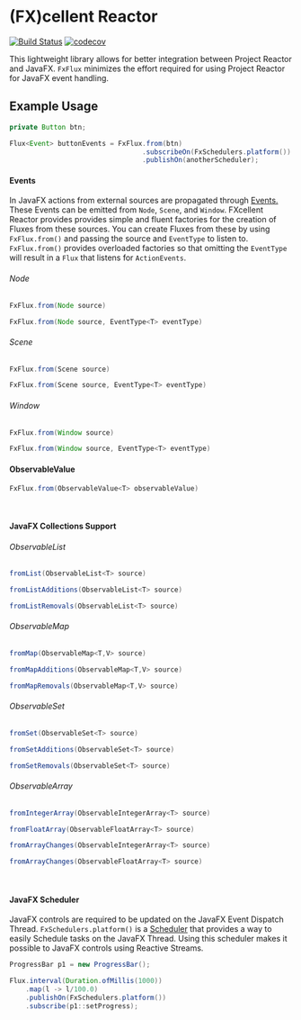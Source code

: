 # (FX)cellent Reactor
[![Build Status](https://travis-ci.org/shadskii/FXcellent-Reactor.svg?branch=master)](https://travis-ci.org/shadskii/FXcellent-Reactor)
[![codecov](https://codecov.io/gh/shadskii/FXcellent-Reactor/branch/master/graph/badge.svg)](https://codecov.io/gh/shadskii/FXcellent-Reactor)

This lightweight library allows for better integration between Project Reactor and JavaFX. `FxFlux` minimizes the effort required for using Project Reactor for JavaFX event handling.

## Example Usage

```java
private Button btn;

Flux<Event> buttonEvents = FxFlux.from(btn)
                                 .subscribeOn(FxSchedulers.platform())
                                 .publishOn(anotherScheduler);
```

#### Events
In JavaFX actions from external sources are propagated through [Events.](https://docs.oracle.com/javase/8/javafx/api/javafx/event/Event.html) 
These Events can be emitted from `Node`, `Scene`, and `Window`. FXcellent Reactor provides provides simple and fluent factories for the creation 
of Fluxes from these sources. You can create Fluxes from these by using `FxFlux.from()` and passing the source and `EventType`
 to listen to. `FxFlux.from()` provides overloaded factories so that omitting the `EventType` will result in a `Flux` that 
 listens for `ActionEvents`.
###### Node
```java
FxFlux.from(Node source)
```
```java
FxFlux.from(Node source, EventType<T> eventType)
```
###### Scene
```java
FxFlux.from(Scene source)
```
```java
FxFlux.from(Scene source, EventType<T> eventType)
```
###### Window
```java
FxFlux.from(Window source)
```
```java
FxFlux.from(Window source, EventType<T> eventType)
```

#### ObservableValue

```java
FxFlux.from(ObservableValue<T> observableValue)
```

<br />

#### JavaFX Collections Support

###### ObservableList
```java
fromList(ObservableList<T> source)
```

```java
fromListAdditions(ObservableList<T> source)
```

```java
fromListRemovals(ObservableList<T> source)
```

###### ObservableMap
```java
fromMap(ObservableMap<T,V> source)
```

```java
fromMapAdditions(ObservableMap<T,V> source)
```

```java
fromMapRemovals(ObservableMap<T,V> source)
```

###### ObservableSet
```java
fromSet(ObservableSet<T> source)
```

```java
fromSetAdditions(ObservableSet<T> source)
```

```java
fromSetRemovals(ObservableSet<T> source)
```

###### ObservableArray
```java
fromIntegerArray(ObservableIntegerArray<T> source)
```

```java
fromFloatArray(ObservableFloatArray<T> source)
```

```java
fromArrayChanges(ObservableIntegerArray<T> source)
```
```java
fromArrayChanges(ObservableFloatArray<T> source)
```

<br />

#### JavaFX Scheduler
JavaFX controls are required to be updated on the JavaFX Event Dispatch Thread. `FxSchedulers.platform()` is a 
[Scheduler](https://projectreactor.io/docs/core/release/api/) that provides a way to easily Schedule tasks on the 
JavaFX Thread. Using this scheduler makes it possible to JavaFX controls using Reactive Streams.

```java
ProgressBar p1 = new ProgressBar();

Flux.interval(Duration.ofMillis(1000))
    .map(l -> l/100.0)
    .publishOn(FxSchedulers.platform())
    .subscribe(p1::setProgress);
```

